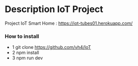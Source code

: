 # Description IoT Project 

Project IoT Smart Home : https://iot-tubes01.herokuapp.com/

### How to install 
- 1 git clone https://github.com/vh4/IoT
- 2 npm install
- 3 npm run dev

